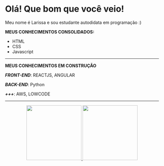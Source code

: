  # Olá! Que bom que você veio! 
 
 Meu nome é Larissa e sou estudante autodidata em programação :)
 
 **MEUS CONHECIMENTOS CONSOLIDADOS:** 
  - HTML
  - CSS
  - Javascript 
  --- 
  
 **MEUS CONHECIMENTOS EM CONSTRUÇÃO**
 
 ***FRONT-END***: REACTJS, ANGULAR
 
 ***BACK-END***: Python 
 
 ***+++***: AWS, LOWCODE

--- 

<div align="center" >
  <a href="https://github.com/larissaipsum">
  <img height="180em" src="https://github-readme-stats.vercel.app/api?username=larissaipsum&show_icons=true&theme=dracula&include_all_commits=true&count_private=true"/>
  <img height="180em" src="https://github-readme-stats.vercel.app/api/top-langs/?username=larissaipsum&layout=compact&langs_count=7&theme=dracula"/>
</div>
